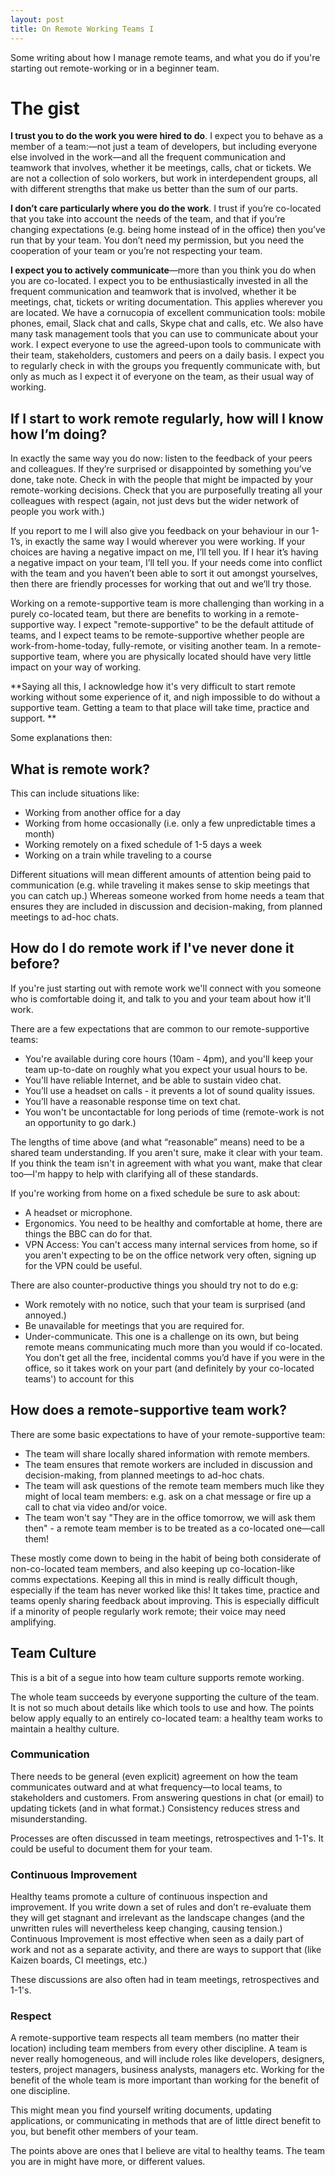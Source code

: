 ```yaml
---
layout: post
title: On Remote Working Teams I
---
```


Some writing about how I manage remote teams, and what you do if you're starting out remote-working or in a beginner team.

# The gist

**I trust you to do the work you were hired to do**. I expect you to behave as a member of a team:—not just a team of developers, but including everyone else involved in the work—and all the frequent communication and teamwork that involves, whether it be meetings, calls, chat or tickets. We are not a collection of solo workers, but work in interdependent groups, all with different strengths that make us better than the sum of our parts.

**I don’t care particularly where you do the work**. I trust if you’re co-located that you take into account the needs of the team, and that if you’re changing expectations (e.g. being home instead of in the office) then you’ve run that by your team. You don’t need my permission, but you need the cooperation of your team or you’re not respecting your team.

**I expect you to actively communicate**—more than you think you do when you are co-located. I expect you to be enthusiastically invested in all the frequent communication and teamwork that is involved, whether it be meetings, chat, tickets or writing documentation. This applies wherever you are located. We have a cornucopia of excellent communication tools: mobile phones, email, Slack chat and calls, Skype chat and calls, etc. We also have many task management tools that you can use to communicate about your work. I expect everyone to use the agreed-upon tools to communicate with their team, stakeholders, customers and peers on a daily basis. I expect you to regularly check in with the groups you frequently communicate with, but only as much as I expect it of everyone on the team, as their usual way of working.

## If I start to work remote regularly, how will I know how I’m doing?

In exactly the same way you do now: listen to the feedback of your peers and colleagues. If they’re surprised or disappointed by something you’ve done, take note. Check in with the people that might be impacted by your remote-working decisions. Check that you are purposefully treating all your colleagues with respect (again, not just devs but the wider network of people you work with.)

If you report to me I will also give you feedback on your behaviour in our 1-1’s, in exactly the same way I would wherever you were working. If your choices are having a negative impact on me, I’ll tell you. If I hear it’s having a negative impact on your team, I’ll tell you. If your needs come into conflict with the team and you haven’t been able to sort it out amongst yourselves, then there are friendly processes for working that out and we’ll try those.

Working on a remote-supportive team is more challenging than working in a purely co-located team, but there are benefits to working in a remote-supportive way. I expect "remote-supportive" to be the default attitude of teams, and I expect teams to be remote-supportive whether people are work-from-home-today, fully-remote, or visiting another team. In a remote-supportive team, where you are physically located should have very little impact on your way of working.

**Saying all this, I acknowledge how it's very difficult to start remote working without some experience of it, and nigh impossible to do without a supportive team.  Getting a team to that place will take time, practice and support.
**

Some explanations then:

## What is remote work?

This can include situations like:

* Working from another office for a day
* Working from home occasionally (i.e. only a few unpredictable times a month)
* Working remotely on a fixed schedule of 1-5 days a week
* Working on a train while traveling to a course

Different situations will mean different amounts of attention being paid to communication (e.g. while traveling it makes sense to skip meetings that you can catch up.) Whereas someone worked from home needs a team that ensures they are included in discussion and decision-making, from planned meetings to ad-hoc chats.

## How do I do remote work if I've never done it before?

If you're just starting out with remote work we'll connect with you someone who is comfortable doing it, and talk to you and your team about how it'll work.

There are a few expectations that are common to our remote-supportive teams:

* You're available during core hours (10am - 4pm), and you'll keep your team up-to-date on roughly what you expect your usual hours to be.
* You'll have reliable Internet, and be able to sustain video chat.
* You’ll use a headset on calls - it prevents a lot of sound quality issues.
* You’ll have a reasonable response time on text chat.
* You won't be uncontactable for long periods of time (remote-work is not an opportunity to go dark.)

The lengths of time above (and what “reasonable” means) need to be a shared team understanding. If you aren't sure, make it clear with your team. If you think the team isn't in agreement with what you want, make that clear too—I'm happy to help with clarifying all of these standards.

If you're working from home on a fixed schedule be sure to ask about:

* A headset or microphone.
* Ergonomics. You need to be healthy and comfortable at home, there are things the BBC can do for that.
* VPN Access: You can't access many internal services from home, so if you aren't expecting to be on the office network very often, signing up for the VPN could be useful.

There are also counter-productive things you should try not to do e.g:

* Work remotely with no notice, such that your team is surprised (and annoyed.)
* Be unavailable for meetings that you are required for.
* Under-communicate. This one is a challenge on its own, but being remote means communicating much more than you would if co-located. You don’t get all the free, incidental comms you’d have if you were in the office, so it takes work on your part (and definitely by your co-located teams') to account for this

## How does a remote-supportive team work?

There are some basic expectations to have of your remote-supportive team:

* The team will share locally shared information with remote members.
* The team ensures that remote workers are included in discussion and decision-making, from planned meetings to ad-hoc chats.
* The team will ask questions of the remote team members much like they might of local team members: e.g. ask on a chat message or fire up a call to chat via video and/or voice.
* The team won't say "They are in the office tomorrow, we will ask them then" - a remote team member is to be treated as a co-located one—call them!

These mostly come down to being in the habit of being both considerate of non-co-located team members, and also keeping up co-location-like comms expectations. Keeping all this in mind is really difficult though, especially if the team has never worked like this! It takes time, practice and teams openly sharing feedback about improving. This is especially difficult if a minority of people regularly work remote; their voice may need amplifying.

## Team Culture

This is a bit of a segue into how team culture supports remote working.

The whole team succeeds by everyone supporting the culture of the team. It is not so much about details like which tools to use and how. The points below apply equally to an entirely co-located team: a healthy team works to maintain a healthy culture.

### Communication

There needs to be general (even explicit) agreement on how the team communicates outward and at what frequency—to local teams, to stakeholders and customers. From answering questions in chat (or email) to updating tickets (and in what format.) Consistency reduces stress and misunderstanding.

Processes are often discussed in team meetings, retrospectives and 1-1's. It could be useful to document them for your team.

### Continuous Improvement

Healthy teams promote a culture of continuous inspection and improvement. If you write down a set of rules and don’t re-evaluate them they will get stagnant and irrelevant as the landscape changes (and the unwritten rules will nevertheless keep changing, causing tension.) Continuous Improvement is most effective when seen as a daily part of work and not as a separate activity, and there are ways to support that (like Kaizen boards, CI meetings, etc.)

These discussions are also often had in team meetings, retrospectives and 1-1's.

### Respect

A remote-supportive team respects all team members (no matter their location) including team members from every other discipline. A team is never really homogeneous, and will include roles like developers, designers, testers, project managers, business analysts, managers etc. Working for the benefit of the whole team is more important than working for the benefit of one discipline.

This might mean you find yourself writing documents, updating applications, or communicating in methods that are of little direct benefit to you, but benefit other members of your team.

 
The points above are ones that I believe are vital to healthy teams. The team you are in might have more, or different values.
